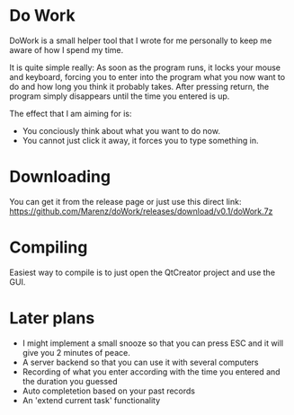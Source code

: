 # Do Work 

DoWork is a small helper tool that I wrote for me personally to keep me aware of how I spend my time.

It is quite simple really: As soon as the program runs, it locks your mouse and keyboard, forcing you to enter into the program what you now want to do and how long you think it probably takes. After pressing return, the program simply disappears until the time you entered is up.

The effect that I am aiming for is: 

* You conciously think about what you want to do now.
* You cannot just click it away, it forces you to type something in.

# Downloading

You can get it from the release page or just use this direct link: https://github.com/Marenz/doWork/releases/download/v0.1/doWork.7z

# Compiling

Easiest way to compile is to just open the QtCreator project and use the GUI.


# Later plans

* I might implement a small snooze so that you can press ESC and it will give you 2 minutes of peace.
* A server backend so that you can use it with several computers
* Recording of what you enter according with the time you entered and the duration you guessed
* Auto completetion based on your past records
* An 'extend current task' functionality

